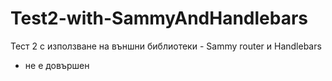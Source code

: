 # Test2-with-SammyAndHandlebars
Тест 2 с използване на външни библиотеки - Sammy router и Handlebars
- не е довършен
